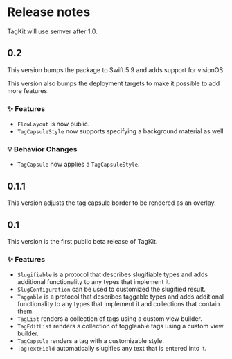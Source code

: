 # Release notes

TagKit will use semver after 1.0.


## 0.2

This version bumps the package to Swift 5.9 and adds support for visionOS.

This version also bumps the deployment targets to make it possible to add more features. 

### ✨ Features

* `FlowLayout` is now public.
* `TagCapsuleStyle` now supports specifying a background material as well.

### 💡 Behavior Changes

* `TagCapsule` now applies a `TagCapsuleStyle`.



## 0.1.1

This version adjusts the tag capsule border to be rendered as an overlay. 



## 0.1

This version is the first public beta release of TagKit. 

### ✨ Features

* `Slugifiable` is a protocol that describes slugifiable types and adds additional functionality to any types that implement it.
* `SlugConfiguration` can be used to customized the slugified result.
* `Taggable` is a protocol that describes taggable types and adds additional functionality to any types that implement it and collections that contain them.
* `TagList` renders a collection of tags using a custom view builder.
* `TagEditList` renders a collection of toggleable tags using a custom view builder.
* `TagCapsule` renders a tag with a customizable style.
* `TagTextField` automatically slugifies any text that is entered into it.
